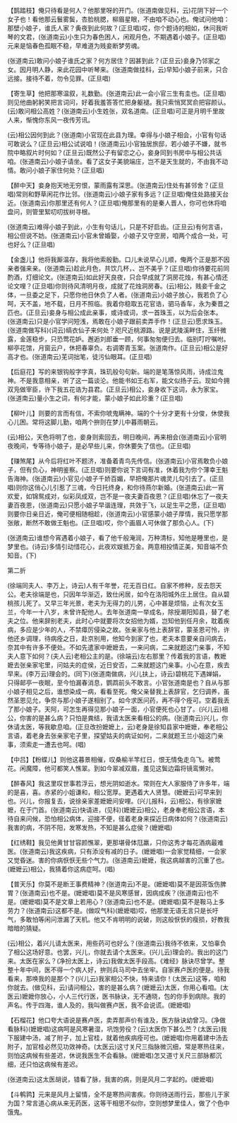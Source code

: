 <!-- { "loadSidebar": true } -->
【鹊踏枝】俺只待看是何人？他那里呀的开门。(张道南做见科，云)花阴下好一个女子也！看他那云鬟雾鬓，杏脸桃腮，柳眉星眼，不由咱不动心也。俺试问他咱：那壁小娘子，谁氏人家？夤夜到此何故？(正旦唱)哎，你个题诗的相如，休问我听琴的文君，(张道南云)小生只为春色困人，闲观月色，不期遇着小娘子。(正旦唱)元来是恼春色孤眠不稳，早难道为贱妾断梦劳魂。

(张道南云)敢问小娘子谁氏之家？何方居住？因甚到此？(正旦云)妾身乃邻家之女。因月明人静，来此花园中听琴来。(张道南做挂科，云)早知小娘子前来，只合远接。接待不着，勿令见罪。(正旦唱)

【寄生草】他把那寒温叙，礼数勤。(张道南云)此一会小官三生有圭也。(正旦唱)则见他曲躬躬笑把言词问，好着我羞答答忙把身躯褪。我只索悄冥冥俞把容颜认。(云)敢问相公高姓？(张道南云)小生姓张，双名道南。(正旦唱)可正是月明千里故人来，惭愧你东风一夜传芳讯。

(云)相公因何到此？(张道南)小官现在此县为理。幸得与小娘子相会，小官有句话可敢说么？(正旦云)相公试说咱！(张道南云)小官独居旅邸，若小娘子不嫌，就书院中略叙片时何如？(正旦云)既然公子有留恋之心，妾身同到书房中与相公共话咱。(张道南云)小娘子请坐。看了这女子美貌端庄，岂不是天生就的，不由我不动情。敢问小娘子家住何处？(正旦唱)

【醉中天】妾身抱天地无穷恨，蒙雨露有深思。(张道南云)住处有甚邻舍？(正旦唱)常则和野草闲花作比邻。(张道南云)小娘子家有多远？(正旦唱)俺住处路接天台近。(张道南云)你那里还有何人？(正旦唱)俺那里有的是秦人晋人，你可也休将咱盘问，则管里絮叨叨拔树寻根。

(张道南云)难得小娘子到此，小生有句话儿，只是不好启齿。(正旦云)有何言语，相公但说不妨。(张道南云)小官未曾婚娶，小娘子又守空房，咱两个成合一处，可也好么？(正旦唱)

【金盏儿】他将我厮温存，我将他索殷勤。口儿未说早心儿顺，俺两个正是那不因亲者强来亲。(张道南云)趁此月色，共饮几杯，、岂不美乎？(正旦唱)你待要花前同酌酒，灯细论文。(张道南云)如此好天良夜，只合早成就了洞房花烛，有甚心情还论文哩？(正旦唱)你则待风清明月夜，成就了花烛洞房春。(云)相公，贱妾千金之体，一旦委之足下，只愿你他日休负了人者。(张道南云)小娘子放心，我若负了心呵，天不盖，地不载，日月不照临。我着你稳取五花官诰，驷马香车，永为秦晋之匹也。(正旦云)妾身与相公成此亲事，或诗或词，求一首珠玉，以为后会张本。(张道南云)只是小官学问短浅，焉敢在小娘子跟前卖弄手作！(正旦云)愿求珠玉。(张道南做写科)(词云)缟衣仙子来何处？咫尺近桃源路。说是武陵溪畔住，玉纤微露，金莲稳步，只恐莺花妒。邂逅刘郎垂一顾，何事匆匆便归去。临别叮咛嘱咐。柳亭花馆，月窗云户，休把春辜负。右调寄青玉案。张道南作。(正旦云)相公是好高才也。(张道南云)芜词拙笔，徒污仙眼耳。(正旦唱)

【后庭花】写的来银钩般字字真，珠玑般句句新。端的是笔落惊风雨，诗成泣鬼神。不是我意相亲，听了这一篇谈沦。他能书如王右军，能文似扬子云。现如今拥双凫做宰臣，许下我五花诰为县君。(正旦云)相公，妾身收下这词，永为家宝。(张道南云)量小生之词，有何才能，蒙小娘子如此珍重？(正旦唱)

【柳叶儿】则要的言而有信，不索你唬鬼瞒神。端的个十分才更有十分俊，休使我心儿困。常将这脚儿勤，咱两个拚则在梦儿中暮雨朝云。

(云)相公，天色将明了也，妾身则索回去，明日晚间，再来相会(张道南云)小官明夜晚间，专等待小娘子，是必早些儿来，你休要失了信也。(正旦唱)

【赚煞尾】从今后将红叶不题济，准备着青鸟先传信。(张道南云)小官焉敢负小娘子，但有负心，神明鉴察。(正旦唱)则要你说下言词有准，休着我为你个薄幸王魁告海神。(张道南云)小官见小娘子千娇百媚，早把俺那片魂灵儿勾引去了。(正旦唱)则你这俏心儿引惹了三魂，今日托终身，和你待燕尔新婚。(张道南云)此一宵欢爱，如锦鸳成对，似彩凤成双，岂不是一夜夫妻百夜恩？(正旦唱)休忘了一夜夫妻百夜恩，(张道南云)只愿小娘子早谐连理，共效于飞，以足生平之愿，(正旦唱)则要你日亲日近，俺可便相随相趁，(张道南云)小官感蒙小娘子厚情，我只愿学那张敞，断然不敢做王魁也。(正旦唱)哎，你个画眉人可休做了那负心人。(下)

(张道南云)谁想今宵遇着小娘子，看了他千般淹润，万种清标，知他是睡里也，是梦里也。(诗云)多情引动惜花心，此夜欢娱抵万金。两意相投情正美，知音端不负知音。(下)


第二折

(徐端同夫人、李万上，诗云)人有千年誉，花无百日红。自家不修种，反去怨天公。老夫徐端是也，只因年华渐迈，致仕闲居，如今在洛阳城外庄上居住。自从碧桃孩儿死了。又早三年光景，老夫为无得力的儿男，心中甚是烦恼，止有次女玉兰，今年一十八岁，未曾许配他人。去年张道南一举成名，除授潮阳知县，替了老夫之位。他来辞别老夫，此时心中就要将次女招他为婿，岂知他到任月余，耽着疾病，多应是少年的人，不禁瘴厉侵染之故。张亲家与他上表辞官，蒙圣恩可怜，许他还乡调理，待病痊之日，赴京别用，他知今到家了也，老夫本意要亲自问病去，奈其中有许多不便处。不如先遣家中嬷嬷去，一来问病，二来就题这门亲事，不知夫人意下如何？(夫人云)老相公主的是。(徐端云)左右那里？传着我的言语，教嬷嬷去张亲家宅里，问姑夫的症侯，近日安否，二来就题这门亲事。小心在意，疾去早来。(李万云)理会的。(同下)(张道南做病，兴儿扶上，诗云)碧桃花下遇婵娟，只得邮亭一夜眠，至今怕漏春消息，鹦鹉前头不敢言。小官张道南是也？自从与那小娘子相见之后，谁想染成一病，看看至死。俺父亲替我上表辞官，乞归调养，虽然圣恩见允，争奈与那小娘子遂相别了。如今求医问药，再不得个痊可。空着我丢了那小娘子。天阿，可怎生再得见那小娘子一面，小官便死也心甘了。(兴儿云)相公，你害的是甚么病？只怕是粪结，我请太医来看相公的病。(张道南云)兴儿，你休请太医，等我歇息咱。(正旦改扮嬷嬷上，云)老身是徐知县家中嬷嬷，奉老相公言语，着老身去张亲家宅子里，探望姑夫的病证如何，二来就题王兰小姐这门亲事，须索走一遭去也呵。(唱)

【中吕】【粉蝶儿】则他这暮景相催，叹桑榆半竿红日，恨无情兔走乌飞。被莺花。闲魔障，他可都笑人憔翠。到如今翠减双眉，羞见这鬓边霜将镜鸾懒对。

【醉春风】我这里叹世事若浮云，想光阴如逝水。常则在大人家服侍了许多年，端的是喜，喜。赤紧的小姐谦和，相公宽厚。更遇着大人贤慧。(嬷嬷云)可早来到也。兴儿，你报复去，说徐亲家差嬷嬷问安哩。(兴儿报科，云)相公，有徐家嬷嬷，在于门首。(张道南云)快请进，(见科)(嬷嬷云)相公，老身奉老相公言语，本待自来问候，恐怕相公病体，迎接不便，径着老身来探近日病体如何？(张道南云)我害的病，不阴不阳，发寒发热，不知是甚么症侯？(嬷嬷唱)

【红绣鞋】我见他黄甘甘容颜憔翠，更那堪骨体尫羸，只你这秀才每花酒病最难医。(张道南云)我这疾病，只有添没有减的日子。(嬷嬷唱)一会家觉精细，一会家又觉昏迷。害的你病恹恹无些个气力。(张道南云)嬷嬷，我这病越害的沉重了也。(嬷嬷云)相公，我猜着你这病症呵。(唱)

【普天乐】你莫不是断王事费精神？(张道南云)不是。(嬷嬷唱)莫不是因茶饭伤脾胃？(张道南云)也不是。(嬷嬷唱)莫不是风寒感冒，因病成疾？(张道南云)也不是。(嬷嬷唱)莫不是文章上若用心？(张道南云)也不是。(嬷嬷唱)莫不是鞍马上多劳力？(张道南云)这都不是。(做叹气科)(嬷嬷唱)哎，他那里无语无言只是长吁气，多敢怕等闲问泄漏了天机。他又不肯明明的说破，则这般恹恹的瘦损，好教我暗暗的猜疑。

(云)相公，着兴儿请太医来，用些药可也好么？(张道南云)我待不依来，又怕辜负了相公这场好意。也罢，兴儿，你就去请个太医来。(兴儿云)理会的。我出的这门来。太医在家么？(净扮太医上，诗云)我做太医手段高。《难经》脉诀尽曾学。整整十年中间，医不得一个病人好，拚则兵马司中去坐牢。自家赛卢医的便是。待我看来，那唤我的是那个？(兴儿云)我家相公不快，特来请你！(太医云)这等，咱和你就去。(做见科，云)请问相公，害的是甚么病？(嬷嬷云)太医，你用心看咱。(太医云)嬷嬷你放心，小人三代行医，医书脉诀，无不通晓，包的你手到病除。我的声名。传于四海，谁人及的，我叫做赛卢医，我不会说谎。(嬷嬷唱)

【石榴花】他口夸大语说是赛卢医，卖弄那声价有谁及，医方脉诀幼曾习。(净做看脉科)(嬷嬷唱)这病呵是风寒暑湿，巩饱劳役？(云)太医你下甚么苎？(太医云)我下服建中汤，减了附子，加上官桂，就着他疾病痊可也。(嬷嬷唱)你用着建中汤去附子，加官桂必然见功效神奇。(太医云)这寸关尺三指脉微沉细，常是寒热往来，则怕这病候有些差迟，休说我医生不会看脉。(嬷嬷唱)怎又道寸关尺三部脉都沉细，还只怕这病候有差迟。

(张道南云)这太医胡说，错看了脉，我害的病，则是风月二字起的。(嬷嬷唱)

【斗鹌鹑】元来是风月上留情，全不是寒热间害疾。你则待送雨行云，那些儿于家为国？常言道心病从来无药医，这等干相思不似你，空则想梦里佳人，做了个色中饿鬼。

